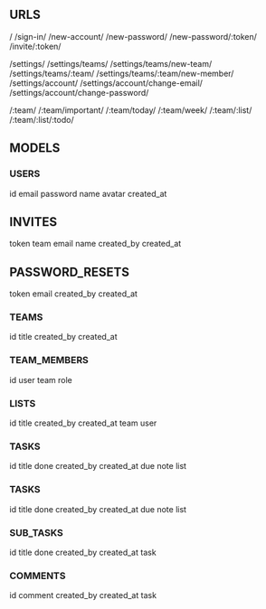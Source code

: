 ## URLS

/
/sign-in/
/new-account/
/new-password/
/new-password/:token/
/invite/:token/

/settings/
/settings/teams/
/settings/teams/new-team/
/settings/teams/:team/
/settings/teams/:team/new-member/
/settings/account/
/settings/account/change-email/
/settings/account/change-password/

/:team/
/:team/important/
/:team/today/
/:team/week/
/:team/:list/
/:team/:list/:todo/




## MODELS

### USERS
id
email
password
name
avatar
created_at


## INVITES
token
team
email
name
created_by
created_at


## PASSWORD_RESETS
token
email
created_by
created_at


### TEAMS
id
title
created_by
created_at


### TEAM_MEMBERS
id
user
team
role


### LISTS
id
title
created_by
created_at
team
user


### TASKS
id
title
done
created_by
created_at
due
note
list


### TASKS
id
title
done
created_by
created_at
due
note
list


### SUB_TASKS
id
title
done
created_by
created_at
task


### COMMENTS
id
comment
created_by
created_at
task


